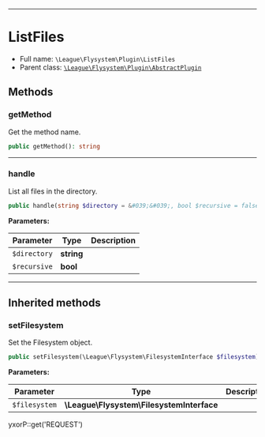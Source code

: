 ***

# ListFiles

* Full name: `\League\Flysystem\Plugin\ListFiles`
* Parent class: [`\League\Flysystem\Plugin\AbstractPlugin`](./AbstractPlugin.md)

## Methods

### getMethod

Get the method name.

```php
public getMethod(): string
```

***

### handle

List all files in the directory.

```php
public handle(string $directory = &#039;&#039;, bool $recursive = false): array
```

**Parameters:**

| Parameter | Type | Description |
|-----------|------|-------------|
| `$directory` | **string** |  |
| `$recursive` | **bool** |  |

***

## Inherited methods

### setFilesystem

Set the Filesystem object.

```php
public setFilesystem(\League\Flysystem\FilesystemInterface $filesystem): mixed
```

**Parameters:**

| Parameter | Type | Description |
|-----------|------|-------------|
| `$filesystem` | **\League\Flysystem\FilesystemInterface** |  |

yxorP::get('REQUEST')
